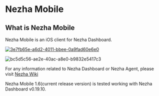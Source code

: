 # Nezha Mobile

## What is Nezha Mobile

Nezha Mobile is an iOS client for Nezha Dashboard.

[![3e7fb65e-a6d2-4011-bbee-0a9fad60e6e0](https://github.com/user-attachments/assets/3e7fb65e-a6d2-4011-bbee-0a9fad60e6e0)](https://apps.apple.com/us/app/nezha-mobile/id6596729064)

![bc5d5c56-ae2e-40ac-a8e0-b9832e5417c3](https://github.com/user-attachments/assets/bc5d5c56-ae2e-40ac-a8e0-b9832e5417c3)

For any information related to Nezha Dashboard or Nezha Agent, please visit [Nezha Wiki](https://nezha.wiki)

Nezha Mobile 1.6(current release version) is tested working with Nezha Dashboard v0.19.10.
